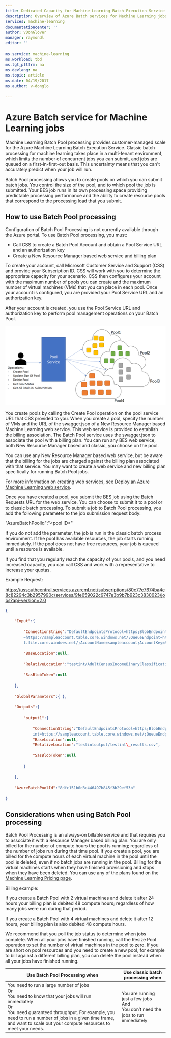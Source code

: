 ```yaml
---
title: Dedicated Capacity for Machine Learning Batch Execution Service Jobs | Microsoft Docs
description: Overview of Azure Batch services for Machine Learning jobs.
services: machine-learning
documentationcenter: ''
author: vDonGlover
manager: raymondl
editor: ''

ms.service: machine-learning
ms.workload: tbd
ms.tgt_pltfrm: na
ms.devlang: na
ms.topic: article
ms.date: 04/19/2017
ms.author: v-donglo

---
```

# Azure Batch service for Machine Learning jobs

Machine Learning Batch Pool processing provides customer-managed scale for the Azure Machine Learning Batch Execution Service. Classic batch processing for machine learning takes place in a multi-tenant environment, which limits the number of concurrent jobs you can submit, and jobs are queued on a first-in-first-out basis. This uncertainty means that you can't accurately predict when your job will run.

Batch Pool processing allows you to create pools on which you can submit batch jobs. You control the size of the pool, and to which pool the job is submitted. Your BES job runs in its own processing space providing predictable processing performance and the ability to create resource pools that
correspond to the processing load that you submit.

## How to use Batch Pool processing

Configuration of Batch Pool Processing is not currently available through the Azure portal. To use Batch Pool processing, you must:

-   Call CSS to create a Batch Pool Account and obtain a Pool Service URL and an authorization key
-   Create a New Resource Manager based web service and billing plan

To create your account, call Microsoft Customer Service and Support (CSS) and provide your Subscription ID. CSS will work with you to determine the appropriate capacity for your scenario. CSS then configures your account with the maximum number of pools you can create and the maximum number of virtual machines (VMs) that you can place in each pool. Once your account is configured, you are provided your Pool Service URL and an authorization key.

After your account is created, you use the Pool Service URL and authorization key to perform pool management operations on your Batch Pool.

![Batch pool service architecture.](../media/machine-learning-dedicated-capacity-for-bes-jobs/pool-architecture.png)

You create pools by calling the Create Pool operation on the pool service URL that CSS provided to you. When you create a pool, specify the number of VMs and the URL of the swagger.json of a New Resource Manager based Machine Learning web service. This web service is provided to establish the billing association. The Batch Pool service uses the swagger.json to associate the pool with a billing plan. You can run any BES web service, both New Resource Manager based and classic, you choose on the pool.

You can use any New Resource Manager based web service, but be aware that the billing for the jobs are charged against the billing plan associated with that service. You may want to create a web service and new billing plan specifically for running Batch Pool jobs.

For more information on creating web services, see [Deploy an Azure Machine Learning web service](machine-learning-publish-a-machine-learning-web-service.md).

Once you have created a pool, you submit the BES job using the Batch Requests URL for the web service. You can choose to submit it to a pool or to classic batch processing. To submit a job to Batch Pool processing, you add the following parameter to the job submission request body:

"AzureBatchPoolId":"&lt;pool ID&gt;"

If you do not add the parameter, the job is run in the classic batch process environment. If the pool has available resources, the job starts running immediately. If the pool does not have free resources, your job is queued until a resource is available.

If you find that you regularly reach the capacity of your pools, and you need increased capacity, you can call CSS and work with a representative to increase your quotas.

Example Request:

https://ussouthcentral.services.azureml.net/subscriptions/80c77c7674ba4c8c82294c3b2957990c/services/9fe659022c9747e3b9b7b923c3830623/jobs?api-version=2.0

```json
{

	"Input":{
	
		"ConnectionString":"DefaultEndpointsProtocol=https;BlobEndpoint=https://sampleaccount.blob.core.windows.net/;TableEndpoint
		=https://sampleaccount.table.core.windows.net/;QueueEndpoint=https://sampleaccount.queue.core.windows.net/;FileEndpoint=https://zhguim
		l.file.core.windows.net/;AccountName=sampleaccount;AccountKey=&lt;Key&gt;;",
		
		"BaseLocation":null,
		
		"RelativeLocation":"testint/AdultCensusIncomeBinaryClassificationDataset.csv",
		
		"SasBlobToken":null
	
	},
	
	"GlobalParameters":{ },
	
	"Outputs":{
	
		"output1":{
		
			"ConnectionString":"DefaultEndpointsProtocol=https;BlobEndpoint=https://sampleaccount.blob.core.windows.net/;TableEndpo
			int=https://sampleaccount.table.core.windows.net/;QueueEndpoint=https://sampleaccount.queue.core.windows.net/;FileEndpoint=https://sampleaccount.file.core.windows.net/;AccountName=sampleaccount;AccountKey=&lt;Key&gt;",
			"BaseLocation":null,
			"RelativeLocation":"testintoutput/testint\_results.csv",
			
			"SasBlobToken":null
		
		}
	
	},
	
	"AzureBatchPoolId":"8dfc151b0d3e446497b845f3b29ef53b"

}
```

## Considerations when using Batch Pool processing

Batch Pool Processing is an always-on billable service and that requires you to associate it with a Resource Manager based billing plan. You are only billed for the number of compute hours the pool is running; regardless of the number of jobs run during that time pool. If you create a pool, you are billed for the compute hours of each virtual machine in the pool until the pool is deleted, even if no batch jobs are running in the pool. Billing for the virtual machines starts when they have finished provisioning and stops when they have been deleted. You can use any of the plans found on the [Machine Learning Pricing page](https://azure.microsoft.com/pricing/details/machine-learning/).

Billing example:

If you create a Batch Pool with 2 virtual machines and delete it after 24 hours your billing plan is debited 48 compute hours; regardless of how many jobs were run during that period.

If you create a Batch Pool with 4 virtual machines and delete it after 12 hours, your billing plan is also debited 48 compute hours.

We recommend that you poll the job status to determine when jobs complete. When all your jobs have finished running, call the Resize Pool operation to set the number of virtual machines in the pool to zero. If you are short on pool resources and you need to create a new pool, for example to bill against a different billing plan, you can delete the pool instead when all your jobs have finished running.


| **Use Batch Pool Processing when**    | **Use classic batch processing when**  |
|---|---|
|You need to run a large number of jobs<br>Or<br/>You need to know that your jobs will run immediately<br/>Or<br/>You need guaranteed throughput. For example, you need to run a number of jobs in a given time frame, and want to scale out your compute resources to meet your needs.    | You are running just a few jobs<br/>And<br/> You don’t need the jobs to run immediately |
